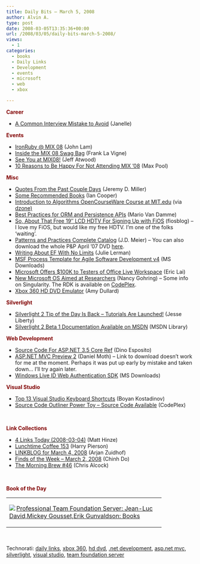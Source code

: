 ```yaml
---
title: Daily Bits – March 5, 2008
author: Alvin A.
type: post
date: 2008-03-05T13:35:36+00:00
url: /2008/03/05/daily-bits-march-5-2008/
views:
  - 1
categories:
  - books
  - Daily Links
  - Development
  - events
  - microsoft
  - web
  - xbox

---
```

**<font color="#800000">Career</font>**

  * [A Common Interview Mistake to Avoid][1] (Janelle)

**<font color="#800000">Events</font>**

  * [IronRuby @ MIX 08][2] (John Lam)
  * [Inside the MIX 08 Swag Bag][3] (Frank La Vigne)
  * [See You at MIX08!][4] (Jeff Atwood)
  * [10 Reasons to Be Happy For Not Attending MIX &#8217;08][5] (Max Pool)

**<font color="#800000">Misc</font>**

  * [Quotes From the Past Couple Days][6] (Jeremy D. Miller)
  * [Some Recommended Books][7] (Ian Cooper)
  * [Introduction to Algorithms OpenCourseWare Course at MIT.edu][8] (via [dzone)][9]
  * [Best Practices for ORM and Persistence APIs][10] (Mario Van Damme)
  * [So, About That Free 19&#8243; LCD HDTV For Signing Up with FiOS][11] (fiosblog) &#8211; I love my FiOS, but would like my free HDTV. I&#8217;m one of the folks &#8216;waiting&#8217;.
  * [Patterns and Practices Complete Catalog][12] (J.D. Meier) &#8211; You can also download the whole P&P April &#8217;07 DVD [here][13].
  * [Writing About EF With No Limits][14] (Julie Lerman)
  * [MSF Process Template for Agile Software Development v4][15] (MS Downloads)
  * [Microsoft Offers $100K to Testers of Office Live Workspace][16] (Eric Lai)
  * [New Microsoft OS Aimed at Researchers][17] (Nancy Gohring) &#8211; Some info on Singularity. The RDK is available on [CodePlex][18].
  * [Xbox 360 HD DVD Emulator][19] (Amy Dullard)

**<font color="#800000">Silverlight</font>**

  * [Silverlight 2 Tip of the Day Is Back &#8211; Tutorials Are Launched!][20] (Jesse Liberty)
  * [Silverlight 2 Beta 1 Documentation Available on MSDN][21] (MSDN Library)

**<font color="#800000">Web Development</font>**

  * [Source Code For ASP.NET 3.5 Core Ref][22] (Dino Esposito)
  * [ASP.NET MVC Preview 2][23] (Daniel Moth) &#8211; Link to download doesn&#8217;t work for me at the moment. Perhaps it was put up early by mistake and taken down&#8230; I&#8217;ll try again later.
  * [Windows Live ID Web Authentication SDK][24] (MS Downloads)

**<font color="#800000">Visual Studio</font>**

  * [Top 13 Visual Studio Keyboard Shortcuts][25] (Boyan Kostadinov)
  * [Source Code Outliner Power Toy &#8211; Source Code Available][26] (CodePlex)

&nbsp;

**<font color="#800000">Link Collections</font>**

  * [4 Links Today (2008-03-04)][27] (Matt Hinze)
  * [Lunchtime Coffee 153][28] (Harry Pierson)
  * [LINKBLOG for March 4, 2008][29] (Arjan Zuidhof)
  * [Finds of the Week &#8211; March 2, 2008][30] (Chinh Do)
  * [The Morning Brew #46][31] (Chris Alcock)

&nbsp;

**<font color="#800000">Book of the Day</font>**

<div class="wlWriterSmartContent" id="scid:7dc1bd33-94bd-46fd-a20b-0131235bcd47:259c275e-141c-48b9-90a5-e05473afd55c" style="padding-right: 0px; display: inline; padding-left: 0px; float: none; padding-bottom: 0px; margin: 0px; padding-top: 0px">
  <table cellspacing="0" cellpadding="2" width="400" border="0" unselectable="on">
    <tr>
      <td valign="top" width="400">
        <p>
          <a title="Professional Team Foundation Server: Jean-Luc David,Mickey Gousset,Erik Gunvaldson: Books" href="http://www.amazon.com/exec/obidos/ASIN/0471919306/alvinashcraft-20"><img data-recalc-dims="1" decoding="async" src="https://i0.wp.com/images.amazon.com/images/P/0471919306.01.MZZZZZZZ.jpg?w=660" border="0" align="left" style="float:left" />Professional Team Foundation Server: Jean-Luc David,Mickey Gousset,Erik Gunvaldson: Books</a>
        </p>
      </td>
    </tr>
  </table>
</div>

&nbsp;

<div class="wlWriterSmartContent" id="scid:C16BAC14-9A3D-4c50-9394-FBFEF7A93539:b56ff072-63b7-4731-980c-4a0969529109" style="padding-right: 0px; display: inline; padding-left: 0px; padding-bottom: 0px; margin: 0px; padding-top: 0px">
  <!--dotnetkickit-->
</div>

<div class="wlWriterSmartContent" id="scid:d7bf807d-7bb0-458a-811f-90c51817d5c2:282c95ab-99a1-428f-abf4-6ce082fa1792" style="padding-right: 0px; display: inline; padding-left: 0px; padding-bottom: 0px; margin: 0px; padding-top: 0px">
  <p>
    <span class="TagSite">Technorati:</span> <a href="http://technorati.com/tag/daily+links" rel="tag" class="tag">daily links</a>, <a href="http://technorati.com/tag/xbox+360" rel="tag" class="tag">xbox 360</a>, <a href="http://technorati.com/tag/hd+dvd" rel="tag" class="tag">hd dvd</a>, <a href="http://technorati.com/tag/.net+development" rel="tag" class="tag">.net development</a>, <a href="http://technorati.com/tag/asp.net+mvc" rel="tag" class="tag">asp.net mvc</a>, <a href="http://technorati.com/tag/silverlight" rel="tag" class="tag">silverlight</a>, <a href="http://technorati.com/tag/visual+studio" rel="tag" class="tag">visual studio</a>, <a href="http://technorati.com/tag/team+foundation+server" rel="tag" class="tag">team foundation server</a><br /><!-- StartInsertedTags: daily links, xbox 360, hd dvd, .net development, asp.net mvc, silverlight, visual studio, team foundation server :EndInsertedTags -->
  </p>
</div>

 [1]: http://blogs.msdn.com/jobsblog/archive/2008/03/04/a-common-interview-mistake-to-avoid.aspx
 [2]: http://www.iunknown.com/2008/03/ironruby-mix-08.html
 [3]: http://franksworld.com/blog/archive/2008/03/05/8431.aspx
 [4]: http://www.codinghorror.com/blog/archives/001068.html
 [5]: http://www.codesqueeze.com/10-reasons-to-be-happy-for-not-attending-mix-08/
 [6]: http://codebetter.com/blogs/jeremy.miller/archive/2008/03/04/quotes-from-the-past-couple-days.aspx
 [7]: http://codebetter.com/blogs/ian_cooper/archive/2008/03/04/some-recommended-books.aspx
 [8]: http://ocw.mit.edu/OcwWeb/Electrical-Engineering-and-Computer-Science/6-046JFall-2005/CourseHome/index.htm
 [9]: http://www.dzone.com/links/rss/introduction_to_algorithms.html
 [10]: http://www.developerdotstar.com/printable/mag/articles/o-r_mapping_persistence.html
 [11]: http://fios-blog.blogspot.com/2008/03/so-about-that-free-19-lcd-hdtv-for.html
 [12]: http://blogs.msdn.com/jmeier/archive/2008/03/04/patterns-and-practices-complete-catalog.aspx
 [13]: http://www.microsoft.com/downloads/details.aspx?FamilyID=6724E09B-CA2E-425A-8D71-8FEBAD3BA203&displaylang=en
 [14]: http://www.thedatafarm.com/blog/2008/03/05/writingaboutefwithnolimits.aspx
 [15]: http://www.microsoft.com/downloads/details.aspx?familyid=ea75784e-3a3f-48fb-824e-828bf593c34d&displaylang=en&tm
 [16]: http://www.infoworld.com/article/08/03/04/Microsoft-offers-100K-to-testers-of-Office-Live-Workspace_1.html
 [17]: http://www.infoworld.com/article/08/03/04/New-Microsoft-OS-aimed-at-researchers_1.html
 [18]: http://www.codeplex.com/singularity
 [19]: http://blogs.msdn.com/amyd/archive/2008/03/04/xbox-360-hd-dvd-emulator-now-free.aspx
 [20]: http://silverlight.net/blogs/jesseliberty/archive/2008/03/04/silverlight-2-tip-of-the-day-is-back-tutorials-are-launched.aspx
 [21]: http://msdn2.microsoft.com/en-us/library/bb404700.aspx
 [22]: http://weblogs.asp.net/despos/archive/2008/03/05/source-code-for-asp-net-3-5-core-ref.aspx
 [23]: http://www.danielmoth.com/Blog/2008/03/aspnet-mvc-preview-2.html
 [24]: http://www.microsoft.com/downloads/details.aspx?familyid=24195b4e-6335-4844-a71d-7d395d20e67b&displaylang=en&tm
 [25]: http://dotnet.dzone.com/news/top-13-visual-studio-keyboard-
 [26]: http://www.codeplex.com/SourceCodeOutliner/Release/ProjectReleases.aspx?ReleaseId=11309
 [27]: http://mhinze.com/4-links-today-2008-03-04/
 [28]: http://devhawk.net/2008/03/04/Lunchtime+Coffee+153.aspx
 [29]: http://arjansworld.blogspot.com/2008/03/linkblog-for-march-4-2008.html
 [30]: http://www.chinhdo.com/20080304/finds-of-the-week-20080302/
 [31]: http://blog.cwa.me.uk/2008/03/05/the-morning-brew-46/